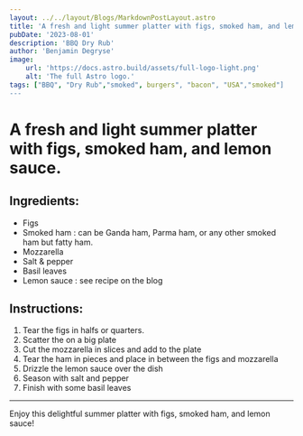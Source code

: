 ```yaml
---
layout: ../../layout/Blogs/MarkdownPostLayout.astro
title: 'A fresh and light summer platter with figs, smoked ham, and lemon sauce.'
pubDate: '2023-08-01'
description: 'BBQ Dry Rub'
author: 'Benjamin Degryse'
image:
    url: 'https://docs.astro.build/assets/full-logo-light.png'
    alt: 'The full Astro logo.'
tags: ["BBQ", "Dry Rub","smoked", burgers", "bacon", "USA","smoked"]
---
```


# A fresh and light summer platter with figs, smoked ham, and lemon sauce.

## Ingredients:
- Figs
- Smoked ham : can be Ganda ham, Parma ham, or any other smoked ham but fatty ham.
- Mozzarella
- Salt & pepper
- Basil leaves
- Lemon sauce : see recipe on the blog

## Instructions:
1. Tear the figs in halfs or quarters.
2. Scatter the on a big plate
3. Cut the mozzarella in slices and add to the plate
4. Tear the ham in pieces and place in between the figs and mozzarella
5. Drizzle the lemon sauce over the dish
6. Season with salt and pepper
7. Finish with some basil leaves

----------------

Enjoy this delightful summer platter with figs, smoked ham, and lemon sauce!